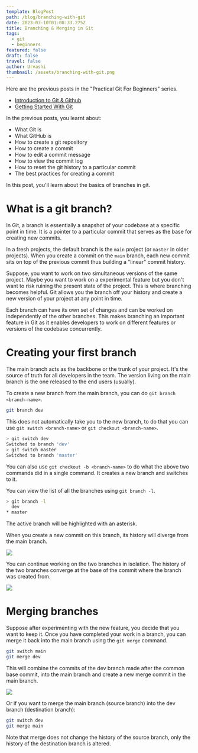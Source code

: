 ```yaml
---
template: BlogPost
path: /blog/branching-with-git
date: 2023-03-10T01:08:33.275Z
title: Branching & Merging in Git
tags:
  - git
  - beginners
featured: false
draft: false
travel: false
author: Urvashi
thumbnail: /assets/branching-with-git.png
---
```


Here are the previous posts in the "Practical Git For Beginners" series.

- [Introduction to Git & Github](https://www.thecodedose.com/blog/introduction-to-git-and-github)
- [Getting Started With Git](https://www.thecodedose.com/blog/getting-started-with-git)

In the previous posts, you learnt about:
- What Git is
- What GitHub is
- How to create a git repository
- How to create a commit
- How to edit a commit message
- How to view the commit log
- How to reset the git history to a particular commit
- The best practices for creating a commit

In this post, you'll learn about the basics of branches in git.

# What is a git branch?

In Git, a branch is essentially a snapshot of your codebase at a specific point in time. It is a pointer to a particular commit that serves as the base for creating new commits.

In a fresh projects, the default branch is the `main` project (or `master` in older projects).
When you create a commit on the `main` branch, each new commit sits on top of the previous commit thus building a "linear" commit history.

Suppose, you want to work on two simultaneous versions of the same project.
Maybe you want to work on a experimental feature but you don't want to risk ruining the present state of the project.
This is where branching becomes helpful.
Git allows you the branch off your history and create a new version of your project at any point in time.

 Each branch can have its own set of changes and can be worked on independently of the other branches. This makes branching an important feature in Git as it enables developers to work on different features or versions of the codebase concurrently.

# Creating your first branch

The main branch acts as the backbone or the trunk of your project.
It's the source of truth for all developers in the team.
The version living on the main branch is the one released to the end users (usually).

To create a new branch from the main branch, you can do `git branch <branch-name>`.

```bash
git branch dev
```

This does not automatically take you to the new branch, to do that you can use  `git switch <branch-name>` or `git checkout <branch-name>`.

```bash
> git switch dev
Switched to branch 'dev'
> git switch master
Switched to branch 'master'
```

You can also use `git checkout -b <branch-name>` to do what the above two commands did in a single command.
It creates a new branch and switches to it.

You can view the list of all the branches using `git branch -l`.

```bash
> git branch -l
  dev
* master
```

The active branch will be highlighted with an asterisk.

When you create a new commit on this branch, its history will diverge from the main branch.

![](/assets/creating-a-branch.jpeg)

You can continue working on the two branches in isolation.
The history of the two branches converge at the base of the commit where the branch was created from.

![](/assets/branching-log.png)

# Merging branches

Suppose after experimenting with the new feature, you decide that you want to keep it.
Once you have completed your work in a branch, you can merge it back into the main branch using the `git merge` command.

```bash
git switch main
git merge dev
```

This will combine the commits of the dev branch made after the common base commit, into the main branch and create a new merge commit in the main branch.

![](/assets/git-merge.png)

Or if you want to merge the main branch (source branch) into the dev branch (destination branch):

```bash
git switch dev
git merge main
```

Note that merge does not change the history of the source branch, only the history of the destination branch is altered.
